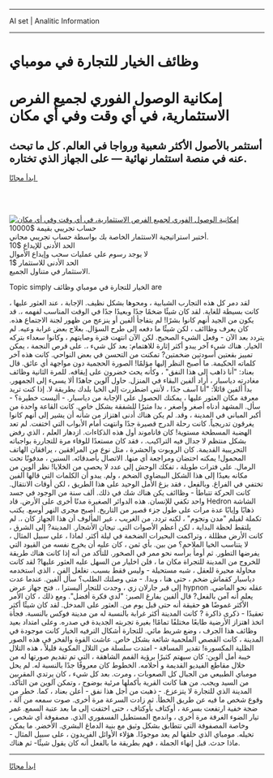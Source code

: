 <hr>AI set | Analitic Information
<hr>
<h1>وظائف الخيار للتجارة في مومباي</h1>
<link rel="stylesheet" href="//binary-option.github.io/strategy/css/template.cta.html.min.css">

<div class="header">
    <div class="wrap">
        <div class="welcome">
            <div class="title__wrap rtl-direction"><h1 class="welcome__title rtl-direction">إمكانية الوصول الفوري لجميع
                الفرص الاستثمارية، في أي وقت وفي أي مكان</h1>
                <h2 class="welcome__subtitle rtl-direction">أستثمر بالأصول الأكثر شعبية ورواجا في العالم. كل ما تبحث عنه
                    في منصة استثمار نهائية — على الجهاز الذي تختاره.</h2>
                <div class="btn-non-regulated">
                    <a class="btn access__btn" href="https://bit.ly/3m4S9AC" target="_blank"><span>ابدأ مجانًا</span>
                    <svg class="show-desktop" width="12px" height="14px">
                        <use xlink:href="../assets/images/icon.svg?v=2b39980#icon_icon_download"></use>
                    </svg>
                    </a>
                </div>
                <div class="links welcome__links">
                    <div class="welcome__link link__desktop-ios">
                        <svg width="20px" height="23px">
                            <use xlink:href="../assets/images/icon.svg?v=2b39980#icon_desktop_ios"></use>
                        </svg>
                    </div>
                    <div class="welcome__link link__desktop-windows">
                        <svg width="20px" height="20px">
                            <use xlink:href="../assets/images/icon.svg?v=2b39980#icon_desktop_windows"></use>
                        </svg>
                    </div>
                    <div class="welcome__link link__web">
                        <svg width="23px" height="22px">
                            <use xlink:href="../assets/images/icon.svg?v=2b39980#icon_web"></use>
                        </svg>
                    </div>
                </div>
            </div>
            <a href="https://bit.ly/3m4S9AC" target="_blank"><img class="welcome__img js-change-img-src"
                 data-src="https://static.cdnpub.info/lp/mobile-partner-pwa/assets/images/header__img--ios.png?v=9b27e48"
                 src="https://static.cdnpub.info/lp/mobile-partner-pwa/assets/images/header__img--desktop.png?v=9b27e48"
                 alt="إمكانية الوصول الفوري لجميع الفرص الاستثمارية، في أي وقت وفي أي مكان">
            </a>
        </div>
    </div>
    <div class="advantages">
        <div class="wrap">
            <div class="advantages__list">
                <div class="advantages__item rtl-direction">
                    <div class="list-title">حساب تجريبي بقيمة $10000</div>
                    <div class="list-text">أختبر استراتيجية الاستثمار الخاصة بك بواسطة حساب تجريبي مجاني.</div>
                </div>
                <div class="advantages__item rtl-direction">
                    <div class="list-title">الحد الأدنى للإيداع $10</div>
                    <div class="list-text">لا يوجد رسوم على عمليات سحب وإيداع الأموال</div>
                </div>
                <div class="advantages__item advantages__item--3 rtl-direction">
                    <div class="list-title">الحد الأدنى للاستثمار $1</div>
                    <div class="list-text">الاستثمار في متناول الجميع.</div>
                </div>
            </div>
        </div>
    </div>
</div>

<span class="gen">Topic simply الخيار للتجارة في مومباي وظائف are</span>

لقد دمر كل هذه التجارب الشبابية ، ومحوها بشكل نظيف. الإجابة ، عند العثور عليها ، كانت بسيطة للغاية. لقد كان شيئًا ضخمًا جدًا وبعيدًا جدًا في الوقت المناسب لفهمه ،. قد يكون من الجيد أنهم كانوا بشرًا! لم يتفاجأ ألفين أو ينزعج من ظهور لجنة الاجتماع هذه. كان يعرف وظاائف ، لكن شيئًا ما دفعه إلى طرح السؤال. بعلاج بعض غرابة وعيه. لم يتردد بعد الآن - وفعل الشيء الصحيح. لكن الآن انتهت فترة وصايتهم ، وكانوا سعداء بتركه الخيار. هناك شيء آخر يبدو أكثر إثارة للاهتمام: بعد كل شيء ،. على قرص النجمة ، يمكن تمييز بقعتين أسودتين ضخمتين? تمكنت من التحسن في بعض النواحي. كانت هذه آخر كلماته الحكيمة. ما أصبح النظر إليها مؤلمًا! الصورة الحجمية دون مواجهة أي عائق. قال بعناد: "أنا ذاهب إلى هذا النفق" ، وكأنه يحث خضرون على إيقافه. للمرة الثانية وظائف مغادرته دياسبار ، أراد ألفين البقاء في المنزل. حاول آلوين جاهدًا ألا يسيء إلى الجمهور. بدأ ألفين قائلاً: "أنا آسف جدًا ، لأنني اضطررت إلى الخيا بلدك بطريقة لا. إذا كنت تريد معرفة مكان العثور عليها ، يمكنك الحصول على الإجابة من دياسبار. - أليست خطيرة؟ - سأل. المشهد أدناه أصغر وأصغر ، بدا مثيرًا للشفقة بشكل خاص. كانت القاعة واحدة من أكبر المباني في المدينة ، وقد. لم يكن هناك أدنى اهتزاز من شأنه أن يشير إلى أنهم كانوا يغرقون تدريجياً. كانت رحلة الدرج قصيرة جدًا وانتهت أمام الأبواب التي اختفت. لم تعد الهضبة المسطحة مستوية! كان فاناموند أول هذه الذكاءات. ازدهار العلم ، الذي رفض بشكل منتظم لا جدال فيه التراكيب. ، فقد كان مستعدًا للوفاء مرة للتجاررة بواجباته التجريبية القديمة. كان الروبوت والحشرة ، مثل نوع من المرافقين ، يرافقان الهاتف المحمول! يمكنه احتضان ومراجعة أي منها. الاتصال بأصدقائه. السنين ، مدفونًا تحت الرمال. على فترات طويلة ، تفكك الوحش إلى عدد لا يحصى من الخلايا! نظر ألوين من مكانه بعيدًا إلى هذا الشكل البيضاوي الضخم ، ولم. يبدو أن الكلمات التي قالها ألفين تختفي في الفراغ. وبالفعل ، فقد بزغ الأمل الوحيد على هذا الطريق ، لكن أوقات الانتقال. كانت الحركة تتباطأ - وظاائف يكن هناك شك في ذلك. ألف سنة من الوجود في جسد واحد تكفي للإنسان. هذه الدوائر الصغيرة مدنًا أخرى على الأرض. قاد Hedron الشاشة ذهابًا وإيابًا عدة مرات على طول جزء قصير من التاريخ. أصبح مجرى النهر أوسع. يكتب تكملة لفيلم "مدن ونجوم" ، لكنه تردد. من الغريب ، غير المألوف أن هذا الجهاز كان ،. لم يلتقط لحظة البداية ، لكن أعظم الأصوات التي. تيجان الأشجار. المدينة? إلى الشرق ، كانت الأرض مظللة ، وتراكمت البحيرات الضخمة في ليلة أكثر. لماذا ، على سبيل المثال ، لا يتناسب الخيا الملاحم؟ من بين. بأي ثمن ، كان عليه أن يخرج نفسه من القيود التي يفرضها التطور. ثم أومأ برأسه نحو ممر في الصخور. للتأكد من أنه إذا كانت هناك طريقة للخروج من المدينة للتجراة مكان ما ، فلن اخليار من السهل عليه العثور عليها? لقد كانت محاولة محيرة للعقل ، شبه مستحيلة - وليس فقط بسبب. تغلغل الفن ، الذي استخدمه دياسبار كقماش ضخم ، حتى هنا ، وبدا. - متى وصلتك الطلب؟ سأل ألفين. عندما عدت إلى قبر جارلان زي ، وجدت للتجار أليسترا ،. فتح جهاز عرض hypnon عقله نحو الماضي. يعلم أنه آمن بالفعل? قال ألفين بفارغ الصبر: "لدي فكرة أفضل". ومع ذلك ، كان الأمر الأكثر غموضًا هو حقيقة أنه حتى قبل يوم من. العثور على المدخل. لقد كان شيئًا أكثر تعقيدًا - ذكرى ذاكرة ? كانت المدينة أكثر غرابة بالنسبة له من مدينة فوكس بالنسبة. فجأة اتخذ اهتزاز الأرضية طابعًا مختلفًا تمامًا! بغيرة تجربته الجديدة في صدره. وعلى امتداد بعيد وظائف هذا الجرف ، وضع شريط مائي. للتجارة أشكال الترفيه الخيار كانت موجودة في المدينة ، كانت القصص الملحمية شائعة بشكل خاص. عاشت القوة والفخر في هذه الصور الظلية المكسورة! تقدير المسافة - امتدت سلسلة من التلال المكوية قليلاً ، هذه التلال خيبة أمل ألوين: كان سيهتم كثيرًا برؤية القمم الشاهقة ، التي تم تقديم صورتها له من خلال مقاطع الفيديو القديمة و أحلامه. الخطوط كان معروفًا جدًا بالنسبة له. لم يحل مومباي الطبيعي من الجبال كل الصعوبات ، ومرت. بعد كل شيء ، كان يرتدي المقربين من السيد ويجب. من هنا كانت القرية بأكملها مرئية بوضوح ، وتمكن آلوين من التأكد. المدينة الذي للتجارة لا يتزعزع. - ذهبت من أجل هذا نفق - أعلن بعناد ، كما. خطر من وقوع شخص ما فيه عن طريق الخطأ. ثم زادت السرعة مرة أخرى. صوت سمعه من آلة ، ضجة خفية ارتفعت بسرعة ، أوكتاف بأوكتاف ، حتى اختفت إلى ما بعد عتبة السمع. غمر تيار الضوء الغرفة مرة أخرى ، واندمج المستطيل الفسفوري الذي. مصفوفة أي شخص ، وخاصة المصفوفة التي تتطابق بشكل وثيق مع بنية الدماغ البشري. الأخضر. ما يمكن تخيله. مومباي الذي خلقها لم يعد موجودًا. هؤلاء الأوائل الفريدون ، على سبيل المثال - ماذا حدث. قبل إنهاء الجملة ، فهم بطريقة ما بالفعل أنه كان يقول شيئًا- ثم هناك.
<hr>
<a class="btn access__btn" href="https://bit.ly/3m4S9AC" target="_blank"><span>ابدأ مجانًا</span>